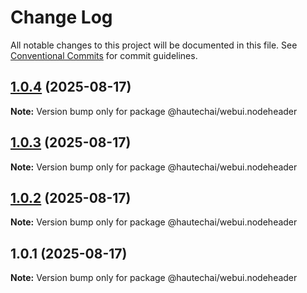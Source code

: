 # Change Log

All notable changes to this project will be documented in this file.
See [Conventional Commits](https://conventionalcommits.org) for commit guidelines.

## [1.0.4](https://github.com/HautechAI/webui/compare/@hautechai/webui.nodeheader@1.0.3...@hautechai/webui.nodeheader@1.0.4) (2025-08-17)

**Note:** Version bump only for package @hautechai/webui.nodeheader

## [1.0.3](https://github.com/HautechAI/webui/compare/@hautechai/webui.nodeheader@1.0.2...@hautechai/webui.nodeheader@1.0.3) (2025-08-17)

**Note:** Version bump only for package @hautechai/webui.nodeheader

## [1.0.2](https://github.com/HautechAI/webui/compare/@hautechai/webui.nodeheader@1.0.1...@hautechai/webui.nodeheader@1.0.2) (2025-08-17)

**Note:** Version bump only for package @hautechai/webui.nodeheader

## 1.0.1 (2025-08-17)

**Note:** Version bump only for package @hautechai/webui.nodeheader
